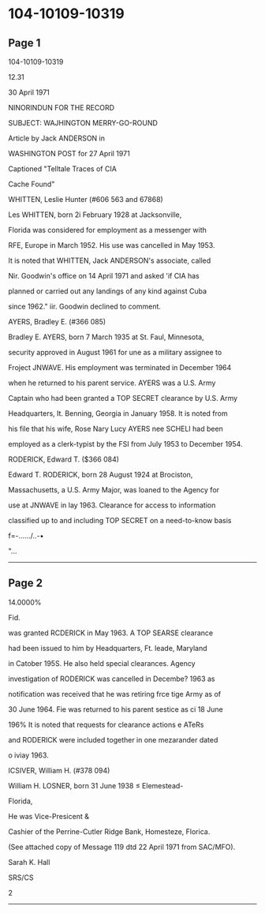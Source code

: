# 104-10109-10319

## Page 1

104-10109-10319

12.31

30 April 1971

NINORINDUN FOR THE RECORD

SUBJECT: WAJHINGTON MERRY-GO-ROUND

Article by Jack ANDERSON in

WASHINGTON POST for 27 April 1971

Captioned "Telltale Traces of CIA

Cache Found"

WHITTEN, Leslie Hunter (#606 563 and 67868)

Les WHITTEN, born 2i February 1928 at Jacksonville,

Florida was considered for employment as a messenger with

RFE, Europe in March 1952. His use was cancelled in May 1953.

It is noted that WHITTEN, Jack ANDERSON's associate, called

Nir. Goodwin's office on 14 April 1971 and asked 'if CIA has

planned or carried out any landings of any kind against Cuba

since 1962." iir. Goodwin declined to comment.

AYERS, Bradley E. (#366 085)

Bradley E. AYERS, born 7 March 1935 at St. Faul, Minnesota,

security approved in August 1961 for une as a military assignee to

Froject JNWAVE. His employment was terminated in December 1964

when he returned to his parent service. AYERS was a U.S. Army

Captain who had been granted a TOP SECRET clearance by U.S. Army

Headquarters, It. Benning, Georgia in January 1958. It is noted from

his file that his wife, Rose Nary Lucy AYERS nee SCHELI had been

employed as a clerk-typist by the FSI from July 1953 to December 1954.

RODERICK, Edward T. ($366 084)

Edward T. RODERICK, born 28 August 1924 at Brociston,

Massachusetts, a U.S. Army Major, was loaned to the Agency for

use at JNWAVE in lay 1963. Clearance for access to information

classified up to and including TOP SECRET on a need-to-know basis

f=-....../..-•

"...

---

## Page 2

14.0000%

Fid.

was granted RCDERICK in May 1963. A TOP SEARSE clearance

had been issued to him by Headquarters, Ft. leade, Maryland

in Catober 195S. He also held special clearances. Agency

investigation of RODERICK was cancelled in Decembe? 1963 as

notification was received that he was retiring frce tige Army as of

30 June 1964. Fie was returned to his parent sestice as ci 18 June

196% It is noted that requests for clearance actions e ATeRs

and RODERICK were included together in one mezarander dated

o iviay 1963.

ICSIVER, William H. (#378 094)

William H. LOSNER, born 31 June 1938 ≤ Elemestead-

Florida,

He was Vice-Presicent &

Cashier of the Perrine-Cutler Ridge Bank, Homesteze, Florica.

(See attached copy of Message 119 dtd 22 April 1971 from SAC/MFO).

Sarah K. Hall

SRS/CS

2

---

